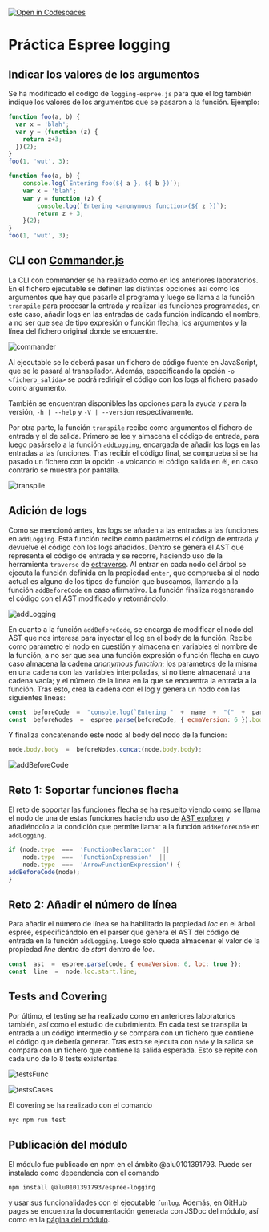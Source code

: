 [![Open in Codespaces](https://classroom.github.com/assets/launch-codespace-f4981d0f882b2a3f0472912d15f9806d57e124e0fc890972558857b51b24a6f9.svg)](https://classroom.github.com/open-in-codespaces?assignment_repo_id=10282909)
# Práctica Espree logging

## Indicar los valores de los argumentos

Se ha modificado el código de `logging-espree.js` para que el log también indique los valores de los argumentos que se pasaron a la función. 
Ejemplo:

```javascript
function foo(a, b) {
  var x = 'blah';
  var y = (function (z) {
    return z+3;
  })(2);
}
foo(1, 'wut', 3);
```

```javascript
function foo(a, b) {
    console.log(`Entering foo(${ a }, ${ b })`);
    var x = 'blah';
    var y = function (z) {
        console.log(`Entering <anonymous function>(${ z })`);
        return z + 3;
    }(2);
}
foo(1, 'wut', 3);
```

## CLI con [Commander.js](https://www.npmjs.com/package/commander)

La CLI con commander se ha realizado como en los anteriores laboratorios. En el fichero ejecutable se definen las distintas opciones así como los argumentos que hay que pasarle al programa y luego se llama a la función `transpile` para procesar la entrada y realizar las funciones programadas, en este caso, añadir logs en las entradas de cada función indicando el nombre, a no ser que sea de tipo expresión o función flecha, los argumentos y la línea del fichero original donde se encuentre.

![commander](docs/commander.png)

Al ejecutable se le deberá pasar un fichero de código fuente en JavaScript, que se le pasará al transpilador. Además, especificando la opción `-o <fichero_salida>` se podrá redirigir el código con los logs al fichero pasado como argumento.

También se encuentran disponibles las opciones para la ayuda y para la versión, `-h | --help` y `-V | --version` respectivamente.

Por otra parte, la función `transpile` recibe como argumentos el fichero de entrada y el de salida. Primero se lee y almacena el código de entrada, para luego pasárselo a la función `addLogging`, encargada de añadir los logs en las entradas a las funciones. Tras recibir el código final, se comprueba si se ha pasado un fichero con la opción `-o` volcando el código salida en él, en caso contrario se muestra por pantalla.

![transpile](docs/transpile.png)

## Adición de logs

Como se mencionó antes, los logs se añaden a las entradas a las funciones en `addLogging`. Esta función recibe como parámetros el código de entrada y devuelve el código con los logs añadidos. Dentro se genera el AST que representa el código de entrada y se recorre, haciendo uso de la herramienta `traverse` de [estraverse](https://github.com/estools/estraverse). Al entrar en cada nodo del árbol se ejecuta la función definida en la propiedad `enter`, que comprueba si el nodo actual es alguno de los tipos de función que buscamos, llamando a la función `addBeforeCode` en caso afirmativo. La función finaliza regenerando el código con el AST modificado y retornándolo.

![addLogging](docs/addLogging.png)

En cuanto a la función `addBeforeCode`, se encarga de modificar el nodo del AST que nos interesa para inyectar el log en el body de la función. Recibe como parámetro el nodo en cuestión y almacena en variables el nombre de la función, a no ser que sea una función expresión o función flecha en cuyo caso almacena la cadena *anonymous function*; los parámetros de la misma en una cadena con las variables interpoladas, si no tiene almacenará una cadena vacía; y el número de la línea en la que se encuentra la entrada a la función.
Tras esto, crea la cadena con el log y genera un nodo con las siguientes líneas:
```javascript
const  beforeCode  =  "console.log(`Entering "  +  name  +  "("  +  parameters  +  ") at line "  +  line  +  "`);";
const  beforeNodes  =  espree.parse(beforeCode, { ecmaVersion: 6 }).body;
```
Y finaliza concatenando este nodo al body del nodo de la función:
```javascript
node.body.body  =  beforeNodes.concat(node.body.body);
```

![addBeforeCode](docs/addBeforeCode.png)

## Reto 1: Soportar funciones flecha

El reto de soportar las funciones flecha se ha resuelto viendo como se llama el nodo de una de estas funciones haciendo uso de [AST explorer](https://astexplorer.net/) y añadiéndolo a la condición que permite llamar a la función `addBeforeCode` en `addLogging`.
```javascript
if (node.type  ===  'FunctionDeclaration'  ||
	node.type  ===  'FunctionExpression'  ||
	node.type  ===  'ArrowFunctionExpression') {
addBeforeCode(node);
}
```

## Reto 2: Añadir el número de línea

Para añadir el número de línea se ha habilitado la propiedad *loc* en el árbol espree, especificándolo en el parser que genera el AST del código de entrada en la función `addLogging`. Luego solo queda almacenar el valor de la propiedad *line* dentro de *start* dentro de *loc*.
```javascript
const  ast  =  espree.parse(code, { ecmaVersion: 6, loc: true });
const  line  =  node.loc.start.line;
```

## Tests and Covering

Por último, el testing se ha realizado como en anteriores laboratorios también, así como el estudio de cubrimiento. En cada test se transpila la entrada a un código intermedio y se compara con un fichero que contiene el código que debería generar. Tras esto se ejecuta con `node` y la salida se compara con un fichero que contiene la salida esperada. Esto se repite con cada uno de lo 8 tests existentes.

![testsFunc](docs/testsFunc.png)

![testsCases](docs/testsCases.png)

El covering se ha realizado con el comando
```bash
nyc npm run test
```

## Publicación del módulo

El módulo fue publicado en npm en el ámbito @alu0101391793. Puede ser instalado como dependencia con el comando
```bash
npm install @alu0101391793/espree-logging
```
y usar sus funcionalidades con el ejecutable `funlog`.
Además, en GitHub pages se encuentra la documentación generada con JSDoc del módulo, así como en la [página del módulo](https://www.npmjs.com/package/@alu0101391793/espree-logging).